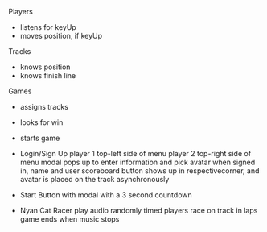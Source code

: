 Players
* listens for keyUp
* moves position, if keyUp  


Tracks  
* knows position  
* knows finish line  

Games  
* assigns tracks  
* looks for win  
* starts game  

* Login/Sign Up
player 1 top-left side of menu
player 2 top-right side of menu
modal pops up to enter information and pick avatar
when signed in, name and user scoreboard button shows up in respectivecorner, and avatar is placed on the track asynchronously

* Start Button
with modal with a 3 second countdown

* Nyan Cat Racer
play audio randomly timed
players race on track in laps
game ends when music stops
